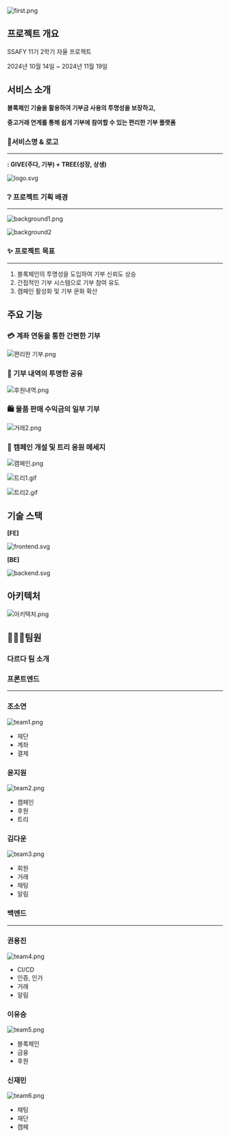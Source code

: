 ![first.png](image/first.png)

## 프로젝트 개요


SSAFY 11기 2학기 자율 프로젝트

2024년 10월 14일 ~ 2024년 11월 19일

## 서비스 소개


**블록체인 기술을 활용하여 기부금 사용의 투명성을 보장하고,** 

**중고거래 연계를 통해 쉽게 기부에 참여할 수 있는 편리한 기부 플랫폼**

### 🎄서비스명 & 로고

---

   **: GIVE(주다, 기부) + TREE(성장, 상생)**

![logo.svg](image/logo.svg)



### ❔ 프로젝트 기획 배경

---

![background1.png](image/background1.png)

![background2](image/background2.jpg)

### ✨ 프로젝트 목표

---

1. 블록체인의 투명성을 도입하여 기부 신뢰도 상승
2. 간접적인 기부 시스템으로 기부 참여 유도
3. 캠페인 활성화 및 기부 문화 확산

## 주요 기능

### 💳 계좌 연동을 통한 간편한 기부

![편리한 기부.png](image/main_function1.png)

### 🫧 기부 내역의 투명한 공유

![후원내역.png](image/main_function2.png)

### 🛍️  물품 판매 수익금의 일부 기부

![거래2.png](image/main_function3.png)

### 🎄 캠페인 개설 및 트리 응원 메세지

![캠페인.png](image/main_function4.png)

![트리1.gif](image/tree1.gif)

![트리2.gif](image/tree2.gif)



## 기술 스택

**[FE]**

![frontend.svg](image/frontend.svg)

**[BE]**

![backend.svg](image/backend.svg)

## 아키텍처

![아키텍처.png](image/arch.png)

## 🧑‍🤝‍🧑팀원

### 다르다 팀 소개

### 프론트엔드

---

### 조소연

![team1.png](image/team1.png)

- 재단
- 계좌
- 결제

### 윤지원

![team2.png](image/team2.png)

- 캠페인
- 후원
- 트리

### 김다운

![team3.png](image/team3.png)

- 회원
- 거래
- 채팅
- 알림

### 백엔드

---

### 권용진

![team4.png](image/team4.png)

- CI/CD
- 인증, 인가
- 거래
- 알림

### 이유승

![team5.png](image/team5.png)

- 블록체인
- 금융
- 후원

### 신재민

![team6.png](image/team6.png)

- 채팅
- 재단
- 캠페
